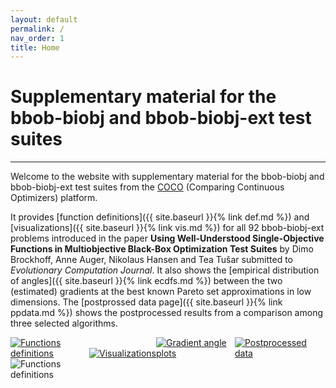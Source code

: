 ```yaml
---
layout: default
permalink: /
nav_order: 1
title: Home
---
```


# Supplementary material for the bbob-biobj and bbob-biobj-ext test suites  #
---
<link rel="stylesheet" href="{{ '/assets/css/custom.css' | relative_url }}"/>

Welcome to the website with supplementary material for the bbob-biobj and bbob-biobj-ext test suites from the [COCO](https://github.com/numbbo/coco) (Comparing Continuous Optimizers) platform. 

It provides [function definitions]({{ site.baseurl }}{% link def.md %}) and [visualizations]({{ site.baseurl }}{% link vis.md %}) for all 92 bbob-biobj-ext problems introduced in the paper <strong>Using Well-Understood Single-Objective Functions in Multiobjective Black-Box Optimization Test Suites</strong> by   Dimo Brockhoff, Anne Auger, Nikolaus Hansen and Tea Tušar submitted to <cite>Evolutionary Computation Journal</cite>. It also shows the [empirical distribution of angles]({{ site.baseurl }}{% link ecdfs.md %}) between the two (estimated) gradients at the best known Pareto set approximations in low dimensions. The [postprossed data page]({{ site.baseurl }}{% link ppdata.md %}) shows the postprocessed results from a comparison among three selected algorithms.

<div width="100%">
<a href="{{ site.baseurl }}{% link def.md %}"><img src="../assets/img/button-def.png" alt="Functions definitions" style="max-width: 25%; height: auto;"></a><a href="{{ site.baseurl }}{% link vis.md %}"><img src="../assets/img/button-vis.png" alt="Visualizations" style="max-width: 25%; height: auto;"></a><a href="{{ site.baseurl }}{% link ecdfs.md %}"><img src="../assets/img/button-ecdfs.png" alt="Gradient angle plots" style="max-width: 25%; height: auto;"></a><a href="{{ site.baseurl }}{% link ppdata.md %}"><img src="../assets/img/button-ppdata.png" alt="Postprocessed data" style="max-width: 25%; height: auto;"></a>
</div>

<img src="../assets/img/button-def.png" alt="Functions definitions" style="max-width: 25%; height: auto;">
